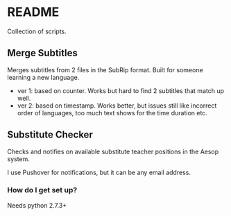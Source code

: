 # README #

Collection of scripts.


## Merge Subtitles ##

Merges subtitles from 2 files in the SubRip format. Built for someone learning a new language.

- ver 1: based on counter. Works but hard to find 2 subtitles that match up well.
- ver 2: based on timestamp.  Works better, but issues still like incorrect order of languages, too much text shows for the time duration etc.

## Substitute Checker ##

Checks and notifies on available substitute teacher positions in the Aesop system.

I use Pushover for notifications, but it can be any email address.

### How do I get set up? ###

Needs python 2.7.3+


